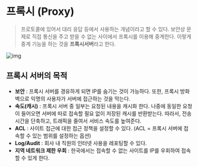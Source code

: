 # 프록시 (Proxy)

> 프로토콜에 있어서 대리 응답 등에서 사용하는 개념이라고 할 수 있다. 보안상 문제로 직접 통신을 주고 받을 수 없는 사이에서 프록시를 이용해 중계한다. 이렇게 중계 기능을 하는 것을 **프록시서버**라고 한다.

![img](https://lygggg.github.io/assets/images/proxy.png)

## 프록시 서버의 목적

* **보안** : 프록시 서버를 경유하게 되면 IP를 숨기는 것이 가능하다. 또한, 프록시 방화벽으로 익명의 사용자가 서버에 접근하는 것을 막는다.
* **속도(캐시)** : 프록시 서버 중 일부는 요청된 내용을 캐시화 한다. 나중에 동일한 요청이 들어오면 서버에 따로 접속할 필요 없이 저장된 캐시를 반환받는다. 따라서, 전송 시간을 단축하고, 트래픽을 줄여서 서비스 속도를 높여준다.
* **ACL** : 사이트 접근에 대한 접근 정책을 설정할 수 있다. (ACL = 프록시 서버에 접속할 수 있는 범위를 설정하는 옵션)
* **Log/Audit** : 회사 내 직원의 인터넷 사용을 레포팅할 수 있다.
* **지역 네트워크 제한 우회** : 한국에서는 접속할 수 없는 사이트를 IP를 우회하여 접속할 수 있게 한다.

